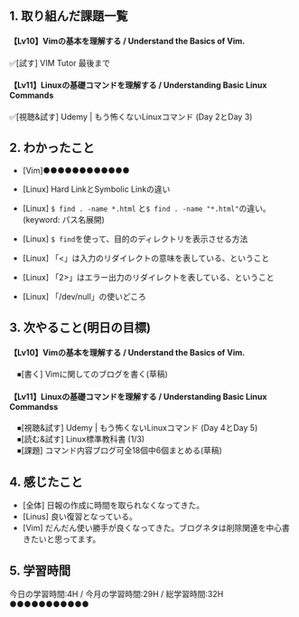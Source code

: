 ## 1. 取り組んだ課題一覧
#### 【Lv10】Vimの基本を理解する / Understand the Basics of Vim.
 ✅[試す] VIM Tutor 最後まで
 
#### 【Lv11】Linuxの基礎コマンドを理解する / Understanding Basic Linux Commands
 ✅[視聴&試す] Udemy | もう怖くないLinuxコマンド (Day 2とDay 3)
 
## 2. わかったこと
- [Vim]●●●●●●●●●●●●

- [Linux] Hard LinkとSymbolic Linkの違い  
- [Linux] `$ find . -name *.html` と`$ find . -name "*.html"`の違い。(keyword: パス名展開)  
- [Linux] `$ find`を使って、目的のディレクトリを表示させる方法  
- [Linux] 「<」は入力のリダイレクトの意味を表している、ということ  
- [Linux] 「2>」はエラー出力のリダイレクトを表している、ということ  
- [Linux] 「/dev/null」の使いどころ  

## 3. 次やること(明日の目標)
#### 【Lv10】Vimの基本を理解する / Understand the Basics of Vim.
　⏹[書く] Vimに関してのブログを書く(草稿)
 
#### 【Lv11】Linuxの基礎コマンドを理解する / Understanding Basic Linux Commandss
　⏹[視聴&試す] Udemy | もう怖くないLinuxコマンド (Day 4とDay 5)    
　⏹[読む&試す] Linux標準教科書 (1/3)  
　⏹[課題] コマンド内容ブログ可全18個中6個まとめる(草稿) 

## 4. 感じたこと
- [全体] 日報の作成に時間を取られなくなってきた。
- [Linus] 良い復習となっている。
- [Vim] だんだん使い勝手が良くなってきた。ブログネタは削除関連を中心書きたいと思ってます。

## 5. 学習時間
今日の学習時間:4H / 今月の学習時間:29H / 総学習時間:32H  ●●●●●●●●●●●
